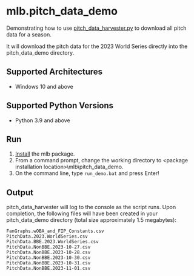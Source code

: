 # mlb.pitch_data_demo

Demonstrating how to use 
[pitch_data_harvester.py](https://github.com/leftyhook/mlb/blob/main/mlb/scripts/pitch_data_harvester.py) to download all 
pitch data for a season.

It will download the pitch data for the 2023 World Series directly into the pitch_data_demo directory.

## Supported Architectures

- Windows 10 and above

## Supported Python Versions

- Python 3.9 and above

## Run

1. [Install](https://github.com/leftyhook/mlb/tree/main#install) the mlb package.
2. From a command prompt, change the working directory to \<package installation location>\mlb\pitch_data_demo.
3. On the command line, type ```run_demo.bat``` and press Enter!

## Output
pitch_data_harvester will log to the console as the script runs. Upon completion, the following files will have been 
created in your pitch_data_demo directory (total size approximately 1.5 megabytes):

    FanGraphs.wOBA_and_FIP_Constants.csv
    PitchData.2023.WorldSeries.csv
    PitchData.BBE.2023.WorldSeries.csv
    PitchData.NonBBE.2023-10-27.csv
    PitchData.NonBBE.2023-10-28.csv
    PitchData.NonBBE.2023-10-30.csv
    PitchData.NonBBE.2023-10-31.csv
    PitchData.NonBBE.2023-11-01.csv